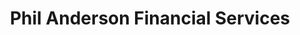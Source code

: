 ---
title: "Phil Anderson Financial Services"
url: /ellon/phil-anderson-financial-services/
shop: Warenhaus
---